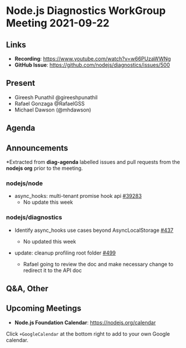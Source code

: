# Node.js  Diagnostics WorkGroup Meeting 2021-09-22

## Links

* **Recording**:  https://www.youtube.com/watch?v=w66PUzaWWNg
* **GitHub Issue**: https://github.com/nodejs/diagnostics/issues/500

## Present

* Gireesh Punathil  @gireeshpunathil
* Rafael Gonzaga @RafaelGSS
* Michael Dawson (@mhdawson)

## Agenda

## Announcements

*Extracted from **diag-agenda** labelled issues and pull requests from the **nodejs org** prior to the meeting.

### nodejs/node

* async_hooks: multi-tenant promise hook api [#39283](https://github.com/nodejs/node/pull/39283)
  * No update this week

### nodejs/diagnostics

* Identify async_hooks use cases beyond AsyncLocalStorage [#437](https://github.com/nodejs/diagnostics/issues/437)
  * No updated this week

* update: cleanup profiling root folder [#499](https://github.com/nodejs/diagnostics/issues/499)
  * Rafael going to review the doc and make necessary change to redirect it to the API doc


## Q&A, Other

## Upcoming Meetings

* **Node.js Foundation Calendar**: <https://nodejs.org/calendar>

Click `+GoogleCalendar` at the bottom right to add to your own Google calendar.
